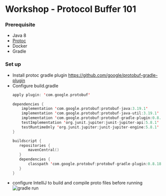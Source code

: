 # Workshop - Protocol Buffer 101

### Prerequisite

- Java 8
- [Protoc](https://github.com/google/protobuf-gradle-plugin)
- Docker
- Gradle

### Set up

- Install protoc gradle plugin https://github.com/google/protobuf-gradle-plugin
- Configure build.gradle
    ```kotlin
    apply plugin: 'com.google.protobuf'
      
    dependencies {
        implementation 'com.google.protobuf:protobuf-java:3.19.1'
        implementation 'com.google.protobuf:protobuf-java-util:3.19.1'
        implementation 'com.google.protobuf:protobuf-gradle-plugin:0.8.18'
        testImplementation 'org.junit.jupiter:junit-jupiter-api:5.8.1'
        testRuntimeOnly 'org.junit.jupiter:junit-jupiter-engine:5.8.1'
    }
    
    buildscript {
       repositories {
           mavenCentral()
       }
       dependencies {
           classpath 'com.google.protobuf:protobuf-gradle-plugin:0.8.18'
       }
    }
    ```
- configure IntelliJ to build and compile proto files before running
  ![gradle run](/Users/worasit.daimongkol/Repositories/learning/workshop-protobuf/docs/img/gradle_compile_proto.png)